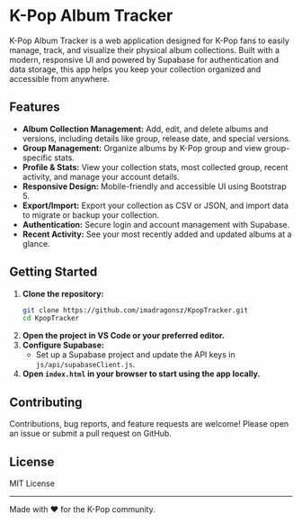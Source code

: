 # K-Pop Album Tracker

K-Pop Album Tracker is a web application designed for K-Pop fans to easily manage, track, and visualize their physical album collections. Built with a modern, responsive UI and powered by Supabase for authentication and data storage, this app helps you keep your collection organized and accessible from anywhere.

## Features

- **Album Collection Management:** Add, edit, and delete albums and versions, including details like group, release date, and special versions.
- **Group Management:** Organize albums by K-Pop group and view group-specific stats.
- **Profile & Stats:** View your collection stats, most collected group, recent activity, and manage your account details.
- **Responsive Design:** Mobile-friendly and accessible UI using Bootstrap 5.
- **Export/Import:** Export your collection as CSV or JSON, and import data to migrate or backup your collection.
- **Authentication:** Secure login and account management with Supabase.
- **Recent Activity:** See your most recently added and updated albums at a glance.

## Getting Started

1. **Clone the repository:**
   ```sh
   git clone https://github.com/imadragonsz/KpopTracker.git
   cd KpopTracker
   ```
2. **Open the project in VS Code or your preferred editor.**
3. **Configure Supabase:**
   - Set up a Supabase project and update the API keys in `js/api/supabaseClient.js`.
4. **Open `index.html` in your browser to start using the app locally.**

## Contributing

Contributions, bug reports, and feature requests are welcome! Please open an issue or submit a pull request on GitHub.

## License

MIT License

---

Made with ♥ for the K-Pop community.
